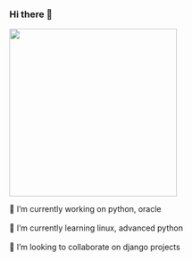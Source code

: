 ### Hi there 👋

<div id="header" align="left">
  <img src="https://media.giphy.com/media/qgQUggAC3Pfv687qPC/giphy.gif" width="300"/>
</div>


🔭 I’m currently working on python, oracle
<br><br>
🌱 I’m currently learning linux, advanced python
<br><br>
👯 I’m looking to collaborate on django projects
<br><br>

<!--
**hadibuxmahessar/hadibuxmahessar** is a ✨ _special_ ✨ repository because its `README.md` (this file) appears on your GitHub profile.

Here are some ideas to get you started:
- 🤔 I’m looking for help with ...
- 💬 Ask me about ...
- 📫 How to reach me: ...
- 😄 Pronouns: ...
- ⚡ Fun fact: ...


-->

